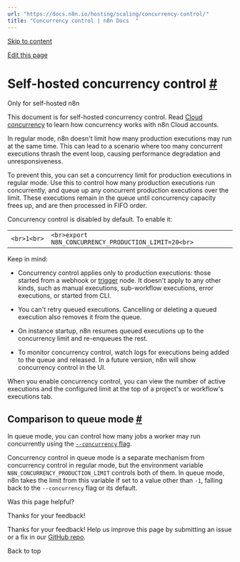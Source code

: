 ```yaml
---
url: "https://docs.n8n.io/hosting/scaling/concurrency-control/"
title: "Concurrency control | n8n Docs  "
---
```


[Skip to content](https://docs.n8n.io/hosting/scaling/concurrency-control/#self-hosted-concurrency-control)

[Edit this page](https://github.com/n8n-io/n8n-docs/edit/main/docs/hosting/scaling/concurrency-control.md "Edit this page")

# Self-hosted concurrency control [\#](https://docs.n8n.io/hosting/scaling/concurrency-control/\#self-hosted-concurrency-control "Permanent link")

Only for self-hosted n8n

This document is for self-hosted concurrency control. Read [Cloud concurrency](https://docs.n8n.io/manage-cloud/concurrency/) to learn how concurrency works with n8n Cloud accounts.

In regular mode, n8n doesn't limit how many production executions may run at the same time. This can lead to a scenario where too many concurrent executions thrash the event loop, causing performance degradation and unresponsiveness.

To prevent this, you can set a concurrency limit for production executions in regular mode. Use this to control how many production executions run concurrently, and queue up any concurrent production executions over the limit. These executions remain in the queue until concurrency capacity frees up, and are then processed in FIFO order.

Concurrency control is disabled by default. To enable it:

|     |     |
| --- | --- |
| ```<br>1<br>``` | ```<br>export N8N_CONCURRENCY_PRODUCTION_LIMIT=20<br>``` |

Keep in mind:

- Concurrency control applies only to production executions: those started from a webhook or [trigger](https://docs.n8n.io/glossary/#trigger-node-n8n) node. It doesn't apply to any other kinds, such as manual executions, sub-workflow executions, error executions, or started from CLI.
- You can't retry queued executions. Cancelling or deleting a queued execution also removes it from the queue.
- On instance startup, n8n resumes queued executions up to the concurrency limit and re-enqueues the rest.

- To monitor concurrency control, watch logs for executions being added to the queue and released. In a future version, n8n will show concurrency control in the UI.

When you enable concurrency control, you can view the number of active executions and the configured limit at the top of a project's or workflow's executions tab.

## Comparison to queue mode [\#](https://docs.n8n.io/hosting/scaling/concurrency-control/\#comparison-to-queue-mode "Permanent link")

In queue mode, you can control how many jobs a worker may run concurrently using the [`--concurrency` flag](https://docs.n8n.io/hosting/scaling/queue-mode/#configure-worker-concurrency).

Concurrency control in queue mode is a separate mechanism from concurrency control in regular mode, but the environment variable `N8N_CONCURRENCY_PRODUCTION_LIMIT` controls both of them. In queue mode, n8n takes the limit from this variable if set to a value other than `-1`, falling back to the `--concurrency` flag or its default.

Was this page helpful?






Thanks for your feedback!






Thanks for your feedback! Help us improve this page by submitting an issue or a fix in our [GitHub repo](https://github.com/n8n-io/n8n-docs).


Back to top